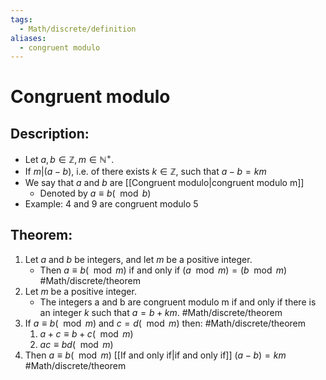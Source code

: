 ```yaml
---
tags:
  - Math/discrete/definition
aliases:
  - congruent modulo
---
```


# Congruent modulo

## Description:
- Let $a,b\in \mathbb Z, m\in \mathbb N^+$.
- If $m|(a-b)$, i.e. of there exists $k\in\mathbb Z$, such that $a-b=km$
- We say that $a$ and $b$ are [[Congruent modulo|congruent modulo m]]
	- Denoted by $a\equiv b(\mod b)$
- Example: 4 and 9 are congruent modulo 5
## Theorem:
1. Let $a$ and $b$ be integers, and let $m$ be a positive integer.
	- Then $a\equiv b (\mod m)$ if and only if $(a\mod m)=(b\mod m)$ #Math/discrete/theorem
 2. Let $m$ be a positive integer.
	- The integers a and b are congruent modulo m if and only if there is an integer $k$ such that $a = b + km$. #Math/discrete/theorem
3. If $a\equiv b(\mod m)$  and $c=d(\mod m)$ then: #Math/discrete/theorem
	1. $a+c\equiv b+c(\mod m)$
	2. $ac\equiv bd(\mod m)$
4. Then $a\equiv b (\mod m)$ [[If and only if|if and only if]] $(a-b)=km$ #Math/discrete/theorem